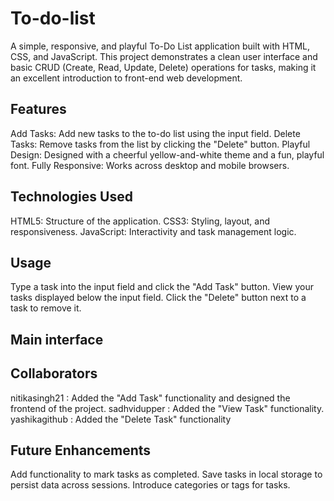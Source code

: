 # To-do-list
A simple, responsive, and playful To-Do List application built with HTML, CSS, and JavaScript. This project demonstrates a clean user interface and basic CRUD (Create, Read, Update, Delete) operations for tasks, making it an excellent introduction to front-end web development.

## Features
Add Tasks: Add new tasks to the to-do list using the input field.
Delete Tasks: Remove tasks from the list by clicking the "Delete" button.
Playful Design: Designed with a cheerful yellow-and-white theme and a fun, playful font.
Fully Responsive: Works across desktop and mobile browsers.

## Technologies Used
HTML5: Structure of the application.
CSS3: Styling, layout, and responsiveness.
JavaScript: Interactivity and task management logic.

## Usage
Type a task into the input field and click the "Add Task" button.
View your tasks displayed below the input field.
Click the "Delete" button next to a task to remove it.

## Main interface


## Collaborators
nitikasingh21 : Added the "Add Task" functionality and designed the frontend of the project.
sadhvidupper : Added the "View Task" functionality.
yashikagithub : Added the "Delete Task" functionality

## Future Enhancements
Add functionality to mark tasks as completed.
Save tasks in local storage to persist data across sessions.
Introduce categories or tags for tasks.
